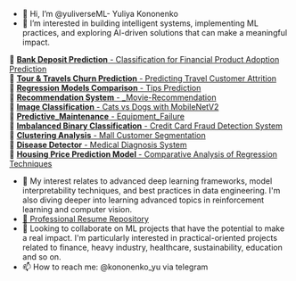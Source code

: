 - 👋 Hi, I’m @yuliverseML- Yuliya Kononenko
- 👀 I’m interested in building intelligent systems, implementing ML practices, and exploring AI-driven solutions that can make a meaningful impact.

🔗 [**Bank Deposit Prediction** - Classification for Financial Product Adoption Prediction](https://github.com/yuliverseML/bank-deposit-subscription-prediction)     
🔗 [**Tour & Travels Churn Prediction** - Predicting Travel Customer Attrition](https://github.com/yuliverseML/Tour-Travels-Customer-Churn-Prediction)      
🔗 [**Regression Models Comparison** - Tips Prediction](https://github.com/yuliverseML/comparing_regression_models/tree/main)  
🔗 [**Recommendation System** - _Movie-Recommendation](https://github.com/yuliverseML/recommendation_system)          
🔗 [**Image Classification** - Cats vs Dogs with MobileNetV2 ](https://github.com/yuliverseML/classification_images_MobileNetV2)        
🔗 [**Predictive_Maintenance** - Equipment_Failure](https://github.com/yuliverseML/Prediction-of-equipment-failures/tree/main)        
🔗 [**Imbalanced Binary Classification** - Credit Card Fraud Detection System](https://github.com/yuliverseML/Imbalanced-Binary-Classification)       
🔗 [**Clustering Analysis** - Mall Customer Segmentation](https://github.com/yuliverseML/Customer-Segmentation-Clustering)       
🔗 [**Disease Detector** - Medical Diagnosis System](https://github.com/yuliverseML/detection_of_medical_diseases)       
🔗 [**Housing Price Prediction Model** - Comparative Analysis of Regression Techniques](https://github.com/yuliverseML/Housing-Price-Prediction-Model)  




- 🌱 My interest relates to advanced deep learning frameworks, model interpretability techniques, and best practices in data engineering. I'm also diving deeper into learning advanced topics in reinforcement learning and computer vision.
- [📄 Professional Resume Repository](https://github.com/yuliverseML/resume)
- 💞️ Looking to collaborate on  ML projects that have the potential to make a real impact. I'm particularly interested in practical-oriented projects related to finance, heavy industry, healthcare, sustainability, education and so on.
- 📫 How to reach me: @kononenko_yu via telegram


<!---
yuliyak24/yuliyak24 is a ✨ special ✨ repository because its `README.md` (this file) appears on your GitHub profile.
You can click the Preview link to take a look at your changes.
--->

